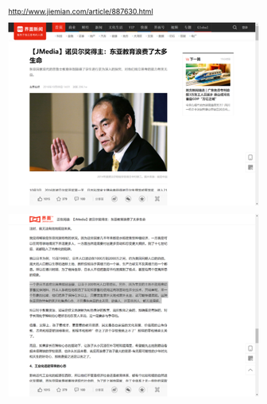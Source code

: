 
http://www.jiemian.com/article/887630.html


![](附件/Pasted%20image%2020250125141525.png)


![](附件/Pasted%20image%2020250125141434.png)
